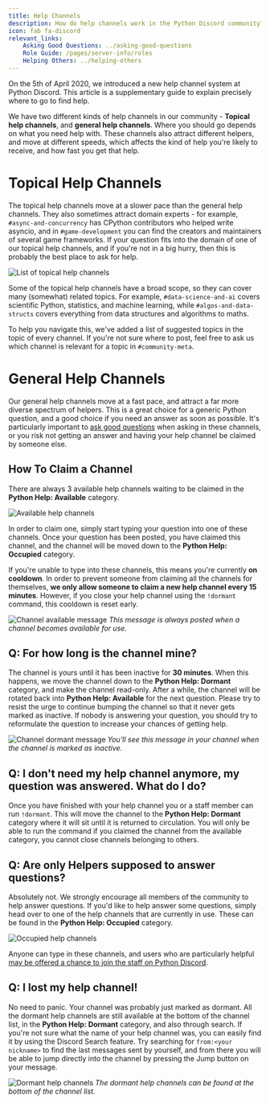 ```yaml
---
title: Help Channels
description: How do help channels work in the Python Discord community?
icon: fab fa-discord
relevant_links:
    Asking Good Questions: ../asking-good-questions
    Role Guide: /pages/server-info/roles
    Helping Others: ../helping-others
---
```


On the 5th of April 2020, we introduced a new help channel system at Python Discord. This article is a supplementary guide to explain precisely where to go to find help.

We have two different kinds of help channels in our community - **Topical help channels**, and **general help channels**.
Where you should go depends on what you need help with.
These channels also attract different helpers, and move at different speeds, which affects the kind of help you're likely to receive, and how fast you get that help.

# Topical Help Channels

The topical help channels move at a slower pace than the general help channels.
They also sometimes attract domain experts - for example, `#async-and-concurrency` has CPython contributors who helped write asyncio, and in `#game-development` you can find the creators and maintainers of several game frameworks.
If your question fits into the domain of one of our topical help channels, and if you're not in a big hurry, then this is probably the best place to ask for help.

![List of topical help channels](/static/images/content/help_channels/topical_channels.png)

Some of the topical help channels have a broad scope, so they can cover many (somewhat) related topics.
For example, `#data-science-and-ai` covers scientific Python, statistics, and machine learning, while `#algos-and-data-structs` covers everything from data structures and algorithms to maths.

To help you navigate this, we've added a list of suggested topics in the topic of every channel.
If you're not sure where to post, feel free to ask us which channel is relevant for a topic in `#community-meta`.

# General Help Channels

Our general help channels move at a fast pace, and attract a far more diverse spectrum of helpers.
This is a great choice for a generic Python question, and a good choice if you need an answer as soon as possible.
It's particularly important to [ask good questions](..guides/asking-good-questions) when asking in these channels, or you risk not getting an answer and having your help channel be claimed by someone else.

## How To Claim a Channel

There are always 3 available help channels waiting to be claimed in the **Python Help: Available** category.

![Available help channels](/static/images/content/help_channels/available_channels.png)

In order to claim one, simply start typing your question into one of these channels. Once your question has been posted, you have claimed this channel, and the channel will be moved down to the **Python Help: Occupied** category.

If you're unable to type into these channels, this means you're currently **on cooldown**. In order to prevent someone from claiming all the channels for themselves, **we only allow someone to claim a new help channel every 15 minutes**. However, if you close your help channel using the `!dormant` command, this cooldown is reset early.

![Channel available message](/static/images/content/help_channels/available_message.png)
*This message is always posted when a channel becomes available for use.*

## Q: For how long is the channel mine?

The channel is yours until it has been inactive for **30 minutes**. When this happens, we move the channel down to the **Python Help: Dormant** category, and make the channel read-only. After a while, the channel will be rotated back into **Python Help: Available** for the next question. Please try to resist the urge to continue bumping the channel so that it never gets marked as inactive. If nobody is answering your question, you should try to reformulate the question to increase your chances of getting help.

![Channel dormant message](/static/images/content/help_channels/dormant_message.png)
*You'll see this message in your channel when the channel is marked as inactive.*

## Q: I don't need my help channel anymore, my question was answered. What do I do?

Once you have finished with your help channel you or a staff member can run `!dormant`. This will move the channel to the **Python Help: Dormant** category where it will sit until it is returned to circulation. You will only be able to run the command if you claimed the channel from the available category, you cannot close channels belonging to others.

## Q: Are only Helpers supposed to answer questions?

Absolutely not. We strongly encourage all members of the community to help answer questions. If you'd like to help answer some questions, simply head over to one of the help channels that are currently in use. These can be found in the **Python Help: Occupied** category.

![Occupied help channels](/static/images/content/help_channels/occupied_channels.png)

Anyone can type in these channels, and users who are particularly helpful [may be offered a chance to join the staff on Python Discord](/pages/server-info/roles/#note-regarding-staff-roles).

## Q: I lost my help channel!

No need to panic.
Your channel was probably just marked as dormant.
All the dormant help channels are still available at the bottom of the channel list, in the **Python Help: Dormant** category, and also through search.
If you're not sure what the name of your help channel was, you can easily find it by using the Discord Search feature.
Try searching for `from:<your nickname>` to find the last messages sent by yourself, and from there you will be able to jump directly into the channel by pressing the Jump button on your message.

![Dormant help channels](/static/images/content/help_channels/dormant_channels.png)
*The dormant help channels can be found at the bottom of the channel list.*
